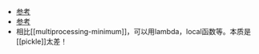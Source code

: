 - [参考](https://blog.csdn.net/whatday/article/details/123269604)
- [参考](https://stackoverflow.com/a/21345308)
- 相比[[multiprocessing-minimum]]，可以用lambda，local函数等。本质是[[pickle]]太差！